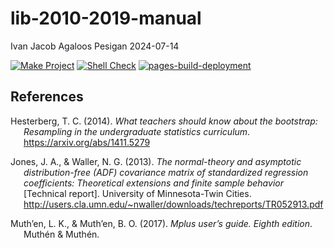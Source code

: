 lib-2010-2019-manual
================
Ivan Jacob Agaloos Pesigan
2024-07-14

<!-- README.md is generated from .setup/readme/README.Rmd. Please edit that file -->
<!-- badges: start -->

[![Make
Project](https://github.com/ijapesigan/lib-2010-2019-manual/actions/workflows/make.yml/badge.svg)](https://github.com/ijapesigan/lib-2010-2019-manual/actions/workflows/make.yml)
[![Shell
Check](https://github.com/ijapesigan/lib-2010-2019-manual/actions/workflows/shellcheck.yml/badge.svg)](https://github.com/ijapesigan/lib-2010-2019-manual/actions/workflows/shellcheck.yml)
[![pages-build-deployment](https://github.com/ijapesigan/lib-2010-2019-manual/actions/workflows/pages/pages-build-deployment/badge.svg)](https://github.com/ijapesigan/lib-2010-2019-manual/actions/workflows/pages/pages-build-deployment)
<!-- badges: end -->

## References

<div id="refs" class="references csl-bib-body hanging-indent"
entry-spacing="0" line-spacing="2">

<div id="ref-Hesterberg-2014" class="csl-entry">

Hesterberg, T. C. (2014). *What teachers should know about the
bootstrap: Resampling in the undergraduate statistics curriculum*.
<https://arxiv.org/abs/1411.5279>

</div>

<div id="ref-Jones-Waller-2013b" class="csl-entry">

Jones, J. A., & Waller, N. G. (2013). *The normal-theory and asymptotic
distribution-free (ADF) covariance matrix of standardized regression
coefficients: Theoretical extensions and finite sample behavior*
\[Technical report\]. University of Minnesota-Twin Cities.
<http://users.cla.umn.edu/~nwaller/downloads/techreports/TR052913.pdf>

</div>

<div id="ref-Muthen-Muthen-2017" class="csl-entry">

Muth’en, L. K., & Muth’en, B. O. (2017). *Mplus user’s guide. Eighth
edition*. Muthén & Muthén.

</div>

</div>
